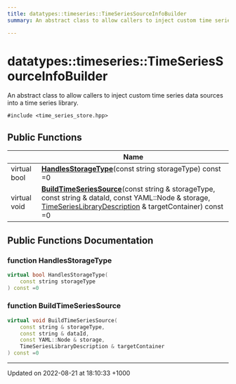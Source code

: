 ```yaml
---
title: datatypes::timeseries::TimeSeriesSourceInfoBuilder
summary: An abstract class to allow callers to inject custom time series data sources into a time series library. 

---
```


# datatypes::timeseries::TimeSeriesSourceInfoBuilder



An abstract class to allow callers to inject custom time series data sources into a time series library. 


`#include <time_series_store.hpp>`

## Public Functions

|                | Name           |
| -------------- | -------------- |
| virtual bool | **[HandlesStorageType](/uchronia-ts-doc/cpp/Classes/classdatatypes_1_1timeseries_1_1TimeSeriesSourceInfoBuilder/#function-handlesstoragetype)**(const string storageType) const =0 |
| virtual void | **[BuildTimeSeriesSource](/uchronia-ts-doc/cpp/Classes/classdatatypes_1_1timeseries_1_1TimeSeriesSourceInfoBuilder/#function-buildtimeseriessource)**(const string & storageType, const string & dataId, const YAML::Node & storage, [TimeSeriesLibraryDescription](/uchronia-ts-doc/cpp/Classes/classdatatypes_1_1timeseries_1_1TimeSeriesLibraryDescription/) & targetContainer) const =0 |

## Public Functions Documentation

### function HandlesStorageType

```cpp
virtual bool HandlesStorageType(
    const string storageType
) const =0
```


### function BuildTimeSeriesSource

```cpp
virtual void BuildTimeSeriesSource(
    const string & storageType,
    const string & dataId,
    const YAML::Node & storage,
    TimeSeriesLibraryDescription & targetContainer
) const =0
```


-------------------------------

Updated on 2022-08-21 at 18:10:33 +1000